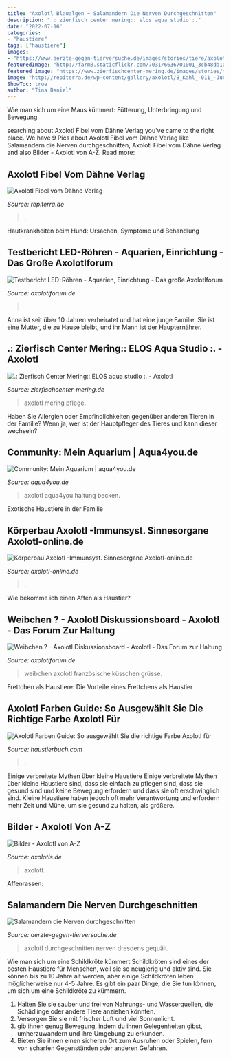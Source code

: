 ```yaml
---
title: "Axolotl Blaualgen ~ Salamandern Die Nerven Durchgeschnitten"
description: ".: zierfisch center mering:: elos aqua studio :."
date: "2022-07-16"
categories:
- "haustiere"
tags: ["haustiere"]
images:
- "https://www.aerzte-gegen-tierversuche.de/images/stories/tiere/axolotl_von-Tinwe-auf-Pixabay_550x394.jpg"
featuredImage: "http://farm8.staticflickr.com/7031/6636701001_3cb48da10f_b.jpg"
featured_image: "https://www.zierfischcenter-mering.de/images/stories/teich/axolotl_smal_3.jpg"
image: "http://repiterra.de/wp-content/gallery/axolotl/B_Kahl_-011_-Junger_Axolotl.jpg"
ShowToc: true
author: "Tina Daniel"
---
```



Wie man sich um eine Maus kümmert: Fütterung, Unterbringung und Bewegung

	

		
searching about Axolotl Fibel vom Dähne Verlag you've came to the right place. We have 9 Pics about Axolotl Fibel vom Dähne Verlag like Salamandern die Nerven durchgeschnitten, Axolotl Fibel vom Dähne Verlag and also Bilder - Axolotl von A-Z. Read more:
		
    
## Axolotl Fibel Vom Dähne Verlag

<img loading=lazy src="http://repiterra.de/wp-content/gallery/axolotl/B_Kahl_-011_-Junger_Axolotl.jpg" onerror="this.onerror=null;this.src='https://tse3.mm.bing.net/th?id=OIP.zxFTdv4HuYd98F33Juv_5QAAAA&amp;pid=15.1';" alt="Axolotl Fibel vom Dähne Verlag">

_Source: repiterra.de_

>. 

	

Hautkrankheiten beim Hund: Ursachen, Symptome und Behandlung

    
## Testbericht LED-Röhren - Aquarien, Einrichtung - Das Große Axolotlforum

<img loading=lazy src="http://farm8.staticflickr.com/7031/6636701001_3cb48da10f_b.jpg" onerror="this.onerror=null;this.src='https://tse4.mm.bing.net/th?id=OIP._uJ-oQSV4PmFqcTPiKBU7gHaE7&amp;pid=15.1';" alt="Testbericht LED-Röhren - Aquarien, Einrichtung - Das große Axolotlforum">

_Source: axolotlforum.de_

>. 

	

Anna ist seit über 10 Jahren verheiratet und hat eine junge Familie. Sie ist eine Mutter, die zu Hause bleibt, und ihr Mann ist der Haupternährer.

    
## .: Zierfisch Center Mering:: ELOS Aqua Studio :. - Axolotl

<img loading=lazy src="https://www.zierfischcenter-mering.de/images/stories/teich/axolotl_smal_3.jpg" onerror="this.onerror=null;this.src='https://tse4.mm.bing.net/th?id=OIP.ln8CvxQcW08s302anQOYOAHaHT&amp;pid=15.1';" alt=".: Zierfisch Center Mering:: ELOS aqua studio :. - Axolotl">

_Source: zierfischcenter-mering.de_

>axolotl mering pflege. 

	

Haben Sie Allergien oder Empfindlichkeiten gegenüber anderen Tieren in der Familie? Wenn ja, wer ist der Hauptpfleger des Tieres und kann dieser wechseln?

    
## Community: Mein Aquarium | Aqua4you.de

<img loading=lazy src="http://www.aqua4you.de/images/mein_aquarium/wLpS0Jy13KRM.jpg" onerror="this.onerror=null;this.src='https://tse1.mm.bing.net/th?id=OIP.OjdL0iisAO7yFBvzge-jmgHaCl&amp;pid=15.1';" alt="Community: Mein Aquarium | aqua4you.de">

_Source: aqua4you.de_

>axolotl aqua4you haltung becken. 

	

Exotische Haustiere in der Familie

    
## Körperbau Axolotl -Immunsyst. Sinnesorgane Axolotl-online.de

<img loading=lazy src="https://www.axolotl-online.de/assets/images/a_Goldalbino_1_web.jpg" onerror="this.onerror=null;this.src='https://tse2.mm.bing.net/th?id=OIP._pNU_o6uSzG8ID3u9PAFvQAAAA&amp;pid=15.1';" alt="Körperbau Axolotl -Immunsyst. Sinnesorgane Axolotl-online.de">

_Source: axolotl-online.de_

>. 

	

Wie bekomme ich einen Affen als Haustier?

    
## Weibchen ? - Axolotl Diskussionsboard - Axolotl - Das Forum Zur Haltung

<img loading=lazy src="http://i64.servimg.com/u/f64/15/04/54/94/dsc00116.jpg" onerror="this.onerror=null;this.src='https://tse1.mm.bing.net/th?id=OIP.JHQYofK0fFmx_rlXPhW6gQHaFj&amp;pid=15.1';" alt="Weibchen ? - Axolotl Diskussionsboard - Axolotl - Das Forum zur Haltung">

_Source: axolotlforum.de_

>weibchen axolotl französische küsschen grüsse. 

	

Frettchen als Haustiere: Die Vorteile eines Frettchens als Haustier

    
## Axolotl Farben Guide: So Ausgewählt Sie Die Richtige Farbe Axolotl Für

<img loading=lazy src="https://www.haustierbuch.com/wp-content/uploads/2021/03/Spezielle-Farben-von-Axolotls.jpg" onerror="this.onerror=null;this.src='https://tse3.mm.bing.net/th?id=OIP.oxUHX8Pma6d_8XRy-mj4oAHaE8&amp;pid=15.1';" alt="Axolotl Farben Guide: So ausgewählt Sie die richtige Farbe Axolotl für">

_Source: haustierbuch.com_

>. 

	

Einige verbreitete Mythen über kleine Haustiere
Einige verbreitete Mythen über kleine Haustiere sind, dass sie einfach zu pflegen sind, dass sie gesund sind und keine Bewegung erfordern und dass sie oft erschwinglich sind. Kleine Haustiere haben jedoch oft mehr Verantwortung und erfordern mehr Zeit und Mühe, um sie gesund zu halten, als größere.

    
## Bilder - Axolotl Von A-Z

<img loading=lazy src="http://www.axolotls.de/wp-content/uploads/2018/12/Weissling.jpg" onerror="this.onerror=null;this.src='https://tse1.mm.bing.net/th?id=OIP.oMS41nvoA93pphTrXht8AwHaE8&amp;pid=15.1';" alt="Bilder - Axolotl von A-Z">

_Source: axolotls.de_

>axolotl. 

	

Affenrassen:

    
## Salamandern Die Nerven Durchgeschnitten

<img loading=lazy src="https://www.aerzte-gegen-tierversuche.de/images/stories/tiere/axolotl_von-Tinwe-auf-Pixabay_550x394.jpg" onerror="this.onerror=null;this.src='https://tse2.mm.bing.net/th?id=OIP.a-O7pjBLP6QwmEWqXhz9wQHaFX&amp;pid=15.1';" alt="Salamandern die Nerven durchgeschnitten">

_Source: aerzte-gegen-tierversuche.de_

>axolotl durchgeschnitten nerven dresdens gequält. 

	

Wie man sich um eine Schildkröte kümmert
Schildkröten sind eines der besten Haustiere für Menschen, weil sie so neugierig und aktiv sind. Sie können bis zu 10 Jahre alt werden, aber einige Schildkröten leben möglicherweise nur 4-5 Jahre. Es gibt ein paar Dinge, die Sie tun können, um sich um eine Schildkröte zu kümmern.
1) Halten Sie sie sauber und frei von Nahrungs- und Wasserquellen, die Schädlinge oder andere Tiere anziehen könnten.
2) Versorgen Sie sie mit frischer Luft und viel Sonnenlicht.
3) gib ihnen genug Bewegung, indem du ihnen Gelegenheiten gibst, umherzuwandern und ihre Umgebung zu erkunden.
4) Bieten Sie ihnen einen sicheren Ort zum Ausruhen oder Spielen, fern von scharfen Gegenständen oder anderen Gefahren.

